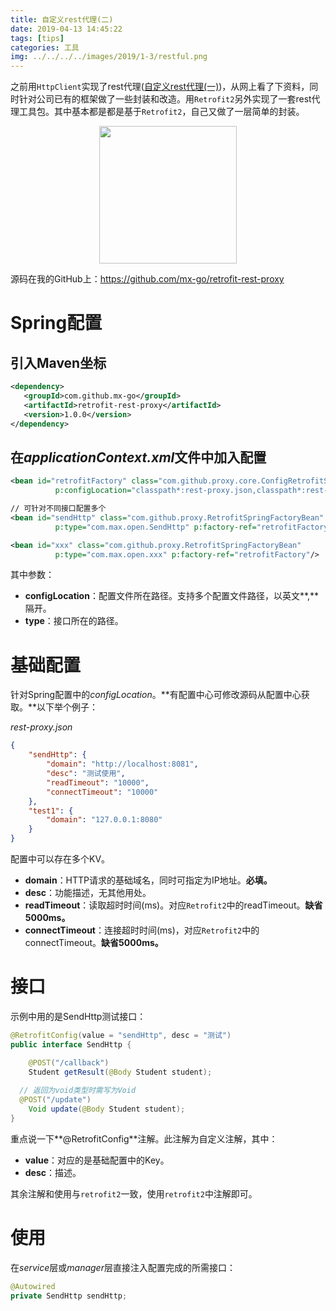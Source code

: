 ```yaml
---
title: 自定义rest代理(二)
date: 2019-04-13 14:45:22
tags: [tips]
categories: 工具
img: ../../../../images/2019/1-3/restful.png
---
```


之前用`HttpClient`实现了rest代理([自定义rest代理(一)](<http://rainbowhorse.site/%E8%87%AA%E5%AE%9A%E4%B9%89rest%E4%BB%A3%E7%90%86/>))，从网上看了下资料，同时针对公司已有的框架做了一些封装和改造。用`Retrofit2`另外实现了一套rest代理工具包。其中基本都是都是基于`Retrofit2`，自己又做了一层简单的封装。<div align=center><img width="220" height="220" src="../../../../images/2019/1-3/restful.png" algin="center"/></div>

源码在我的GitHub上：<https://github.com/mx-go/retrofit-rest-proxy>

# Spring配置

## 引入Maven坐标

```xml
<dependency>
   <groupId>com.github.mx-go</groupId>
   <artifactId>retrofit-rest-proxy</artifactId>
   <version>1.0.0</version>
</dependency>
```

## 在*applicationContext.xml*文件中加入配置

```xml
<bean id="retrofitFactory" class="com.github.proxy.core.ConfigRetrofitSpringFactory"
          p:configLocation="classpath*:rest-proxy.json,classpath*:rest-proxy1.json" init-method="init"/>

// 可针对不同接口配置多个
<bean id="sendHttp" class="com.github.proxy.RetrofitSpringFactoryBean"
          p:type="com.max.open.SendHttp" p:factory-ref="retrofitFactory"/>

<bean id="xxx" class="com.github.proxy.RetrofitSpringFactoryBean"
          p:type="com.max.open.xxx" p:factory-ref="retrofitFactory"/>
```

其中参数：

- **configLocation**：配置文件所在路径。支持多个配置文件路径，以英文**,**隔开。
- **type**：接口所在的路径。

# 基础配置

针对Spring配置中的*configLocation*。**有配置中心可修改源码从配置中心获取。**以下举个例子：

*rest-proxy.json*

```json
{
    "sendHttp": {
        "domain": "http://localhost:8081",
        "desc": "测试使用",
        "readTimeout": "10000",
        "connectTimeout": "10000"
    },
    "test1": {
        "domain": "127.0.0.1:8080"
    }
}
```

配置中可以存在多个KV。

- **domain**：HTTP请求的基础域名，同时可指定为IP地址。**必填。**
- **desc**：功能描述，无其他用处。
- **readTimeout**：读取超时时间(ms)。对应`Retrofit2`中的readTimeout。**缺省5000ms。**
- **connectTimeout**：连接超时时间(ms)，对应`Retrofit2`中的connectTimeout。**缺省5000ms。**

# 接口

示例中用的是SendHttp测试接口：

```java
@RetrofitConfig(value = "sendHttp", desc = "测试")
public interface SendHttp {

    @POST("/callback")
    Student getResult(@Body Student student);
  
  // 返回为void类型时需写为Void
  @POST("/update")
    Void update(@Body Student student);
}
```

重点说一下**@RetrofitConfig**注解。此注解为自定义注解，其中：

- **value**：对应的是基础配置中的Key。
- **desc**：描述。

其余注解和使用与`retrofit2`一致，使用`retrofit2`中注解即可。

# 使用

在*service*层或*manager*层直接注入配置完成的所需接口：

```java
@Autowired
private SendHttp sendHttp;
```

